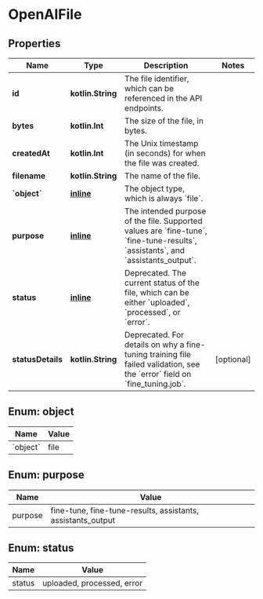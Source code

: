 
# OpenAIFile

## Properties
| Name | Type | Description | Notes |
| ------------ | ------------- | ------------- | ------------- |
| **id** | **kotlin.String** | The file identifier, which can be referenced in the API endpoints. |  |
| **bytes** | **kotlin.Int** | The size of the file, in bytes. |  |
| **createdAt** | **kotlin.Int** | The Unix timestamp (in seconds) for when the file was created. |  |
| **filename** | **kotlin.String** | The name of the file. |  |
| **&#x60;object&#x60;** | [**inline**](#&#x60;Object&#x60;) | The object type, which is always &#x60;file&#x60;. |  |
| **purpose** | [**inline**](#Purpose) | The intended purpose of the file. Supported values are &#x60;fine-tune&#x60;, &#x60;fine-tune-results&#x60;, &#x60;assistants&#x60;, and &#x60;assistants_output&#x60;. |  |
| **status** | [**inline**](#Status) | Deprecated. The current status of the file, which can be either &#x60;uploaded&#x60;, &#x60;processed&#x60;, or &#x60;error&#x60;. |  |
| **statusDetails** | **kotlin.String** | Deprecated. For details on why a fine-tuning training file failed validation, see the &#x60;error&#x60; field on &#x60;fine_tuning.job&#x60;. |  [optional] |


<a id="`Object`"></a>
## Enum: object
| Name | Value |
| ---- | ----- |
| &#x60;object&#x60; | file |


<a id="Purpose"></a>
## Enum: purpose
| Name | Value |
| ---- | ----- |
| purpose | fine-tune, fine-tune-results, assistants, assistants_output |


<a id="Status"></a>
## Enum: status
| Name | Value |
| ---- | ----- |
| status | uploaded, processed, error |



